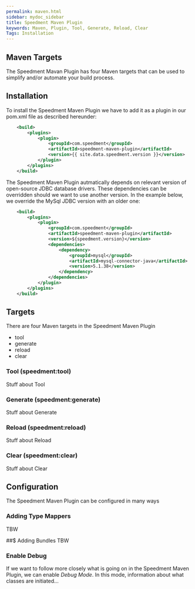 ```yaml
---
permalink: maven.html
sidebar: mydoc_sidebar
title: Speedment Maven Plugin
keywords: Maven, Plugin, Tool, Generate, Reload, Clear
Tags: Installation
---
```


## Maven Targets

The Speedment Mavan Plugin has four Maven targets that can be used to simplify and/or automate your build process.

## Installation

To install the Speedment Maven Plugin we have to add it as a plugin in our pom.xml file as described hereunder:

``` xml
    <build>
        <plugins>
            <plugin>
                <groupId>com.speedment</groupId>
                <artifactId>speedment-maven-plugin</artifactId>
                <version>{{ site.data.speedment.version }}</version>
            </plugin>
        </plugins>
    </build>
```

The Speedment Maven Plugin autmatically depends on relevant version of open-source JDBC database drivers. These dependencies can be overridden 
should we want to use another version. In the example below, we override the MySql JDBC version with an older one:

``` xml
    <build>
        <plugins>
            <plugin>
                <groupId>com.speedment</groupId>
                <artifactId>speedment-maven-plugin</artifactId>
                <version>${speedment.version}</version>
                <dependencies>
                    <dependency>
                        <groupId>mysql</groupId>
                        <artifactId>mysql-connector-java</artifactId>
                        <version>5.1.38</version>
                    </dependency>
                </dependencies> 
            </plugin>
        </plugins>
    </build>
```


## Targets
There are four Maven targets in the Speedment Maven Plugin
  * tool
  * generate
  * reload
  * clear

### Tool (speedment:tool)
Stuff about Tool

### Generate (speedment:generate)
Stuff about Generate

### Reload (speedment:reload)
Stuff about Reload

### Clear (speedment:clear)
Stuff about Clear


## Configuration

The Speedment Maven Plugin can be configured in many ways

### Adding Type Mappers
TBW

##$ Adding Bundles
TBW

### Enable Debug
If we want to follow more closely what is going on in the Speedment Maven Plugin, we can enable *Debug Mode*. In this mode, information about 
what classes are initiated...


